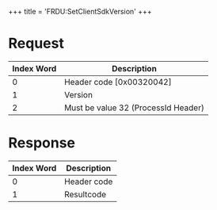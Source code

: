 +++
title = 'FRDU:SetClientSdkVersion'
+++

# Request

| Index Word | Description                         |
|------------|-------------------------------------|
| 0          | Header code \[0x00320042\]          |
| 1          | Version                             |
| 2          | Must be value 32 (ProcessId Header) |

# Response

| Index Word | Description |
|------------|-------------|
| 0          | Header code |
| 1          | Resultcode  |
